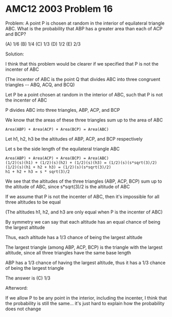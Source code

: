 # AMC12 2003 Problem 16

Problem: A point P is chosen at random in the interior of equilateral triangle ABC. What is the probability that ABP has a greater area than each of ACP and BCP?

(A) 1/6 (B) 1/4 (C) 1/3 (D) 1/2 (E) 2/3

Solution:

I think that this problem would be clearer if we specified that P is not the incenter of ABC

(The incenter of ABC is the point Q that divides ABC into three congruent triangles -- ABQ, ACQ, and BCQ)

Let P be a point chosen at random in the interior of ABC, such that P is not the incenter of ABC

P divides ABC into three triangles, ABP, ACP, and BCP

We know that the areas of these three triangles sum up to the area of ABC

    Area(ABP) + Area(ACP) + Area(BCP) = Area(ABC)

Let h1, h2, h3 be the altitudes of ABP, ACP, and BCP respectively

Let s be the side length of the equilateral triangle ABC

    Area(ABP) + Area(ACP) + Area(BCP) = Area(ABC)
    (1/2)(s)(h1) + (1/2)(s)(h2) + (1/2)(s)(h3) = (1/2)(s)(s*sqrt(3)/2)
    (1/2)(s)(h1 + h2 + h3) = (1/2)(s)(s*sqrt(3)/2)
    h1 + h2 + h3 = s * sqrt(3)/2

We see that the altitudes of the three triangles (ABP, ACP, BCP) sum up to the altitude of ABC, since s*sqrt(3)/2 is the altitude of ABC

If we assume that P is not the incenter of ABC, then it's impossible for all three altitudes to be equal

(The altitudes h1, h2, and h3 are only equal when P is the incenter of ABC)

By symmetry we can say that each altitude has an equal chance of being the largest altitude

Thus, each altitude has a 1/3 chance of being the largest altitude

The largest triangle (among ABP, ACP, BCP) is the triangle with the largest altitude, since all three triangles have the same base length

ABP has a 1/3 chance of having the largest altitude, thus it has a 1/3 chance of being the largest triangle

The answer is (C) 1/3

Afterword:

If we allow P to be any point in the interior, including the incenter, I think that the probability is still the same... it's just hard to explain how the probability does not change
